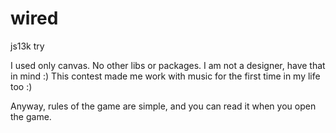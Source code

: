 # wired
js13k try

I used only canvas. No other libs or packages.
I am not a designer, have that in mind :)
This contest made me work with music for the first time in my life too :)

Anyway, rules of the game are simple, and you can read it when you open the game.



